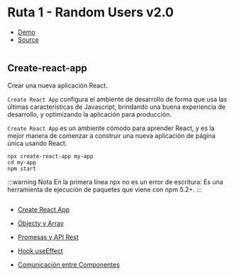 # Ruta 1 - Random Users v2.0

- [Demo](https://herdez-random-users-v2.netlify.app/)
- [Source](https://github.com/mherdez/guia-fundamentos-de-react/tree/main/source/react-html-to-api-rest/16-demo-ok)

<img :src="$withBase('/img/random-users-2.png')">

## Create-react-app

Crear una nueva aplicación React.

`Create React App` configura el ambiente de desarrollo de forma que usa las últimas características de Javascript, brindando una buena experiencia de desarrollo, y optimizando la aplicación para producción.

`Create React App` es un ambiente cómodo para aprender React, y es la mejor manera de comenzar a construir una nueva aplicación de página única usando React.

~~~
npx create-react-app my-app
cd my-app
npm start
~~~

:::warning Nota
En la primera línea npx no es un error de escritura: Es una herramienta de ejecución de paquetes que viene con npm 5.2+.
:::

<img :src="$withBase('/img/11-estructura-cra.png')" width=250>

- [Create React App](https://github.com/mherdez/guia-fundamentos-de-react/tree/main/source/react-html-to-api-rest/11-create-react-app)

- [Objecty y Array](https://github.com/mherdez/guia-fundamentos-de-react/tree/main/source/react-html-to-api-rest/12-object-y-array)

- [Promesas y API Rest](https://github.com/mherdez/guia-fundamentos-de-react/tree/main/source/react-html-to-api-rest/13-promesas-y-api-rest)

- [Hook useEffect](https://github.com/mherdez/guia-fundamentos-de-react/tree/main/source/react-html-to-api-rest/14-useeffect)

- [Comunicación entre Componentes](https://github.com/mherdez/guia-fundamentos-de-react/tree/main/source/react-html-to-api-rest/15-comunicacion-componentes)

